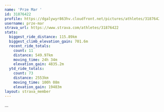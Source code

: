 ```yaml
---
name: 'Prze Mar '
id: 31876422
profile: https://dgalywyr863hv.cloudfront.net/pictures/athletes/31876422/22548952/2/large.jpg
username: prze-mar
strava_url: https://www.strava.com/athletes/31876422
stats:
  biggest_ride_distance: 115.89km
  biggest_climb_elevation_gain: 701.6m
  recent_ride_totals:
    count: 11
    distance: 549.97km
    moving_time: 24h 34m
    elevation_gain: 4835.2m
  ytd_ride_totals:
    count: 73
    distance: 2553km
    moving_time: 100h 08m
    elevation_gain: 19483m
layout: strava_member
--- 
```

...
